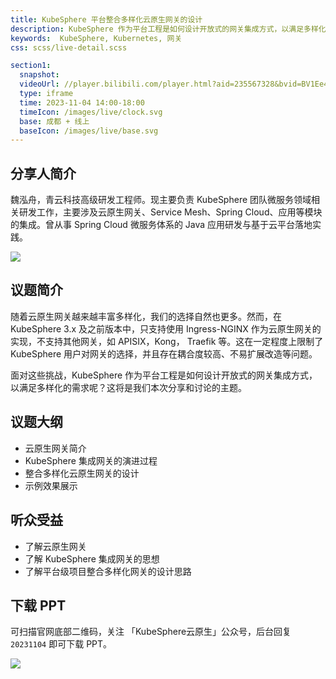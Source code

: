 ```yaml
---
title: KubeSphere 平台整合多样化云原生网关的设计
description: KubeSphere 作为平台工程是如何设计开放式的网关集成方式，以满足多样化的需求呢？。
keywords:  KubeSphere, Kubernetes, 网关
css: scss/live-detail.scss

section1:
  snapshot: 
  videoUrl: //player.bilibili.com/player.html?aid=235567328&bvid=BV1Ee411X7C6&cid=1323376078&page=1&high_quality=1
  type: iframe
  time: 2023-11-04 14:00-18:00
  timeIcon: /images/live/clock.svg
  base: 成都 + 线上
  baseIcon: /images/live/base.svg
---
```


## 分享人简介

魏泓舟，青云科技高级研发工程师。现主要负责 KubeSphere 团队微服务领域相关研发工作，主要涉及云原生网关、Service Mesh、Spring Cloud、应用等模块的集成。曾从事 Spring Cloud 微服务体系的 Java 应用研发与基于云平台落地实践。

![](https://pek3b.qingstor.com/kubesphere-community/images/chengdu1104-weihongzhou.jpg)

## 议题简介

随着云原生网关越来越丰富多样化，我们的选择自然也更多。然而，在 KubeSphere 3.x 及之前版本中，只支持使用 Ingress-NGINX 作为云原生网关的实现，不支持其他网关，如 APISIX，Kong， Traefik 等。这在一定程度上限制了 KubeSphere 用户对网关的选择，并且存在耦合度较高、不易扩展改造等问题。

面对这些挑战，KubeSphere 作为平台工程是如何设计开放式的网关集成方式，以满足多样化的需求呢？这将是我们本次分享和讨论的主题。	

## 议题大纲

- 云原生网关简介
- KubeSphere 集成网关的演进过程
- 整合多样化云原生网关的设计
- 示例效果展示	

## 听众受益

- 了解云原生网关
- 了解 KubeSphere 集成网关的思想
- 了解平台级项目整合多样化网关的设计思路

## 下载 PPT

可扫描官网底部二维码，关注 「KubeSphere云原生」公众号，后台回复 `20231104` 即可下载 PPT。

![](https://pek3b.qingstor.com/kubesphere-community/images/chengdu1104-poster-weihongzhou.png)